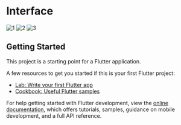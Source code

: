 # Interface

![1](https://user-images.githubusercontent.com/81465934/197908098-cab5faa5-59bf-4ef4-af62-bcaa9a00d4fd.JPG)
![2](https://user-images.githubusercontent.com/81465934/197908111-6aa969d8-8c6a-4690-b5fe-4c4a4434f79b.JPG)
![3](https://user-images.githubusercontent.com/81465934/197908123-b9f0afe7-848c-4d12-8c20-daba4b8eb222.JPG)

## Getting Started

This project is a starting point for a Flutter application.

A few resources to get you started if this is your first Flutter project:

- [Lab: Write your first Flutter app](https://docs.flutter.dev/get-started/codelab)
- [Cookbook: Useful Flutter samples](https://docs.flutter.dev/cookbook)

For help getting started with Flutter development, view the
[online documentation](https://docs.flutter.dev/), which offers tutorials,
samples, guidance on mobile development, and a full API reference.
